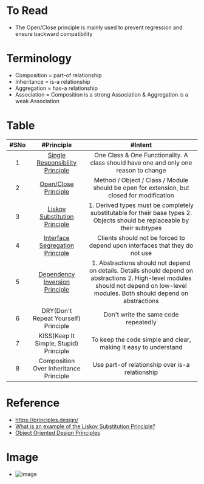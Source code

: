 # To Read
* The Open/Close principle is mainly used to prevent regression and ensure backward compatibility

# Terminology
* Composition = part-of relationship
* Inheritance = is-a relationship
* Aggregation = has-a relationship
* Association = Composition is a strong Association & Aggregation is a weak Association


# Table
|#SNo| #Principle  | #Intent |
| :---: | :---: | :---: | 
|1 | [Single Responsibility Principle](https://stackify.com/solid-design-principles/) | One Class & One Functionality. A class should have one and only one reason to change |
|2| [Open/Close Principle](https://stackify.com/solid-design-open-closed-principle/) | Method / Object / Class / Module should be open for extension, but closed for modification |
|3| [Liskov Substitution Principle](https://stackify.com/solid-design-liskov-substitution-principle/) | 1. Derived types must be completely substitutable for their base types 2. Objects should be replaceable by their subtypes |
|4| [Interface Segregation Principle](https://stackify.com/interface-segregation-principle/) | Clients should not be forced to depend upon interfaces that they do not use |
|5| [Dependency Inversion Principle](https://stackify.com/dependency-inversion-principle/) | 1. Abstractions should not depend on details. Details should depend on abstractions 2. High-level modules should not depend on low-level modules. Both should depend on abstractions |
|6| DRY(Don't Repeat Yourself) Principle | Don't write the same code repeatedly |
|7| KISS(Keep It Simple, Stupid) Principle | To keep the code simple and clear, making it easy to understand |
|8| Composition Over Inheritance Principle | Use part-of relationship over is-a relationship |


# Reference
* https://principles.design/
* [What is an example of the Liskov Substitution Principle?](https://stackoverflow.com/questions/56860/what-is-an-example-of-the-liskov-substitution-principle)
* [Object Oriented Design Principles](https://www.oodesign.com/)


# Image
* ![image](https://user-images.githubusercontent.com/7721150/143620201-fd99c82d-8ede-482c-8c63-3ad9424bea1c.png)
